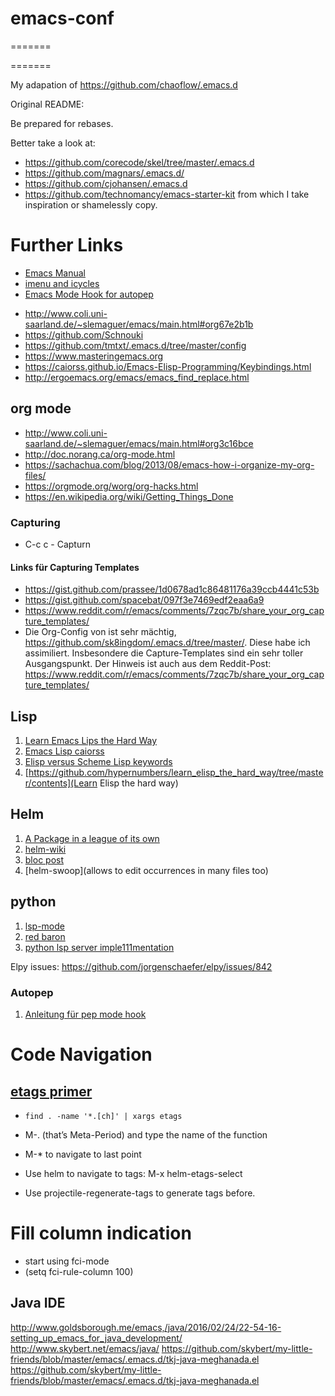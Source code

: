 # emacs-conf
=======

=======

My adapation of
https://github.com/chaoflow/.emacs.d

Original README:

Be prepared for rebases.

Better take a look at:

- https://github.com/corecode/skel/tree/master/.emacs.d
- https://github.com/magnars/.emacs.d/
- https://github.com/cjohansen/.emacs.d
- https://github.com/technomancy/emacs-starter-kit
from which I take inspiration or shamelessly copy.

# Further Links
* [Emacs Manual](https://www.gnu.org/software/emacs/manual/html_node/emacs/index.html#Top)
* [imenu and icycles](https://www.emacswiki.org/emacs/ImenuMode#toc3)
* [Emacs Mode Hook for autopep](http://avilpage.com/2015/05/automatically-pep8-your-python-code.html)

- http://www.coli.uni-saarland.de/~slemaguer/emacs/main.html#org67e2b1b
- https://github.com/Schnouki
- https://github.com/tmtxt/.emacs.d/tree/master/config
- https://www.masteringemacs.org
- https://caiorss.github.io/Emacs-Elisp-Programming/Keybindings.html
- http://ergoemacs.org/emacs/emacs_find_replace.html


## org mode

* http://www.coli.uni-saarland.de/~slemaguer/emacs/main.html#org3c16bce
* http://doc.norang.ca/org-mode.html
* https://sachachua.com/blog/2013/08/emacs-how-i-organize-my-org-files/
* https://orgmode.org/worg/org-hacks.html
* https://en.wikipedia.org/wiki/Getting_Things_Done

### Capturing

* C-c c - Capturn

#### Links für Capturing Templates

* https://gist.github.com/prassee/1d0678ad1c86481176a39ccb4441c53b
* https://gist.github.com/spacebat/097f3e7469edf2eaa6a9
* https://www.reddit.com/r/emacs/comments/7zqc7b/share_your_org_capture_templates/
* Die Org-Config von ist sehr mächtig, https://github.com/sk8ingdom/.emacs.d/tree/master/. Diese habe ich assimiliert. Insbesondere die Capture-Templates sind ein sehr toller Ausgangspunkt. Der Hinweis ist auch aus dem Reddit-Post: https://www.reddit.com/r/emacs/comments/7zqc7b/share_your_org_capture_templates/




## Lisp

1. [Learn Emacs Lips the Hard Way](https://github.com/hypernumbers/learn_elisp_the_hard_way/tree/master/contents)
2. [Emacs Lisp caiorss](https://caiorss.github.io/Emacs-Elisp-Programming/Elisp_Programming.html#sec-4-2)
3. [Elisp versus Scheme Lisp keywords](https://www.cs.utexas.edu/~novak/schemevscl.html)
4. [https://github.com/hypernumbers/learn_elisp_the_hard_way/tree/master/contents](Learn Elisp the hard way)

## Helm
1. [A Package in a league of its own](https://tuhdo.github.io/helm-intro.html)
2. [helm-wiki](https://github.com/emacs-helm/helm/wiki)
3. [bloc post](http://thescratchcastle.com/posts/emacs-and-helm.html)
4. [helm-swoop](allows to edit occurrences in many files too)

## python
1. [lsp-mode](https://vxlabs.com/2018/06/08/python-language-server-with-emacs-and-lsp-mode/)
2. [red baron](https://www.reddit.com/r/emacs/comments/4oyvcn/redbaron_for_emacs_refactor_your_python_method/)
3. [python lsp server imple111mentation](https://github.com/palantir/python-language-server)


Elpy issues: https://github.com/jorgenschaefer/elpy/issues/842

###  Autopep
1. [Anleitung für pep mode hook](https://avilpage.com/2015/05/automatically-pep8-your-python-code.html)



# Code Navigation

## [etags primer](https://www.coverfire.com/archives/2004/06/24/emacs-source-code-navigation/)

* `find . -name '*.[ch]' | xargs etags`
* M-. (that’s Meta-Period) and type the name of the function
* M-* to navigate to last point

* Use helm to navigate to tags: M-x helm-etags-select

* Use projectile-regenerate-tags to generate tags before.


# Fill column indication

* start using fci-mode
* (setq fci-rule-column 100)


## Java IDE

http://www.goldsborough.me/emacs,/java/2016/02/24/22-54-16-setting_up_emacs_for_java_development/
http://www.skybert.net/emacs/java/
https://github.com/skybert/my-little-friends/blob/master/emacs/.emacs.d/tkj-java-meghanada.el
https://github.com/skybert/my-little-friends/blob/master/emacs/.emacs.d/tkj-java-meghanada.el

